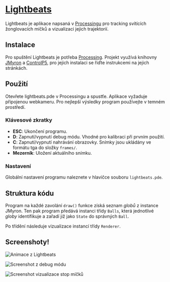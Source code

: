 # [Lightbeats](http://www.lightbeats.cz/)

Lightbeats je aplikace napsaná v [Processingu](https://processing.org/) pro tracking svítících žonglovacích míčků a vizualizaci jejich trajektorií.

## Instalace
Pro spuštění Lightbeats je potřeba [Processing](https://processing.org/download/?processing). Projekt využívá knihovny [JMyron](http://webcamxtra.sourceforge.net/download.shtml) a [ControlP5](http://www.sojamo.de/libraries/controlP5/), pro jejich instalaci se řiďte instrukcemi na jejich stránkách.

## Použití
Otevřete lightbeats.pde v Processingu a spustťe. Aplikace vyžaduje připojenou webkameru. Pro nejlepší výsledky program používejte v temném prostředí.

### Klávesové zkratky
* **ESC**: Ukončení programu.
* **D**: Zapnutí/vypnutí debug módu. Vhodné pro kalibraci při prvním použití.
* **C**: Zapnutí/vypnutí nahrávání obrazovky. Snímky jsou ukládány ve formátu tga do složky `frames/`.
* **Mezerník**: Uložení aktuálního snímku.

### Nastavení
Globální nastavení programu naleznete v hlavičce souboru `lightbeats.pde`.

## Struktura kódu
Program na každé zavolání `draw()` funkce získá seznam _globů_ z instance JMyron. Ten pak program předává instanci třídy `Balls`, která jednotlivé _globy_ identifikuje a zařadí již jako `State` do správných `Ball`.

Po třídění následuje vizualizace instancí třídy `Renderer`.

## Screenshoty!
![Animace z Lightbeats](http://kukas.homenet.org/lightbeats/animated.gif "Kachny!")

![Screenshot z debug módu](http://kukas.homenet.org/lightbeats/debug.jpg "Debug mód")

![Screenshot vizualizace stop míčků](http://kukas.homenet.org/lightbeats/snail.jpg "Vizualizace stop")
